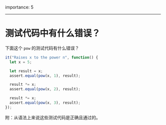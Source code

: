 importance: 5

---

# 测试代码中有什么错误？

下面这个 `pow` 的测试代码有什么错误？

```js
it("Raises x to the power n", function() {
  let x = 5;

  let result = x;
  assert.equal(pow(x, 1), result);

  result *= x;
  assert.equal(pow(x, 2), result);

  result *= x;
  assert.equal(pow(x, 3), result);
});
```

附：从语法上来说这些测试代码是正确且通过的。
